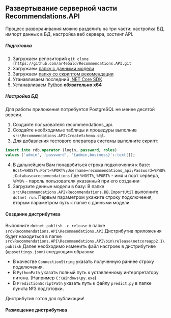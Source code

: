 ## Развертывание серверной части Recommendations.API
Процесс разворачивания можно разделить на три части: настройка БД, импорт данных в БД, настройка веб сервера, хостинг API.
##### Подготовка
1. Загружаем репозиторий
`git clone [https://github.com/ar4ebald/Recommendations.API.git`
2. Загружаем [папку с данными модели](https://drive.google.com/open?id=16BM9hYcCfU8HfDKhaMmTLjJ84ai4GstD)
3. Загружаем [папку со скриптом рекомендации](https://drive.google.com/open?id=1gtv1mE_gOq2kRcSl3aCesQ2IXrvymbA8)
4. Утанавливаем последний [.NET Core SDK](https://dotnet.microsoft.com/download)
5. Устанавливаем [Python](https://www.python.org/downloads/windows/) **обязательно x64**
##### Настройка БД
Для работы приложения потребуется PostgreSQL не менее десятой версии.
1. Создайте  пользователя recommendations_api.
2. Создайте необходимые таблицы и процедуры выполнив `src\Recommendations.API\CreateSchema.sql`.
3. Для добавления тестового оператора системы выполните скрипт:
```sql
insert into rdb.operator (login, password, roles)
values ('admin', 'password', '{admin,business}'::text[]);
```
4. В дальнейшем Вам понадобиться строка подключения к базе:
`Host=%HOST%;Port=%PORT%;Username=recommendations_api;Password=%PWD%;Database=recommendations`
Где `%HOST%`, `%PORT%` - имя и порт сервера, `%PWD%` - пароль пользователя указанный при его создании
5. Загрузите денные модели в базу:
В папке `src\Recommendations.API\Recommendations.DB.ImportUtil`  выполните `dotnet run`. Первым параметром укажите строку подключения, вторым параметром путь к папке с данными модели
#### Создание дистрибутива
Выполните `dotnet publish -c release` в папке `src\Recommendations.API\Recommendations.API`
Дистрибутив приложения будет находиться в папке `src\Recommendations.API\Recommendations.API\bin\release\netcoreapp2.1\publish`
Далее необходимо изменить файл настроек в дистрибутиве (`appsettings.json`) следующим образом:
* В качестве `ConnectionString` указать полученную раннее строку подключения.
* В `PythonPath` указать полный путь к уставленному интерпретатору питона. (Например `C:\Windows\py.exe`)
* В `PredictionScriptPath` указать путь к файлу `predict.py` в папке пункта №3 подготовки.

Дистрибутив готов для публикации!
#### Размещение дистрибутива
